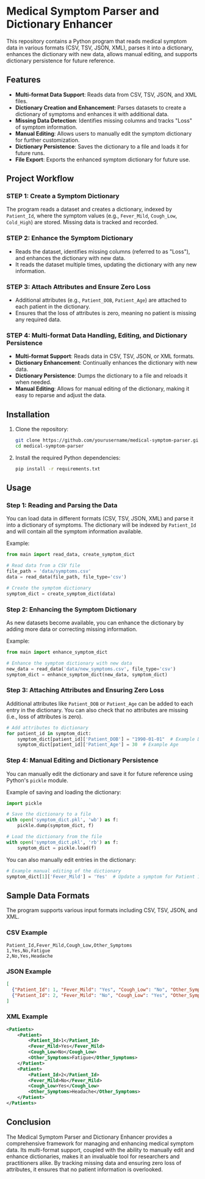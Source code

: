 
# Medical Symptom Parser and Dictionary Enhancer

This repository contains a Python program that reads medical symptom data in various formats (CSV, TSV, JSON, XML), parses it into a dictionary, enhances the dictionary with new data, allows manual editing, and supports dictionary persistence for future reference.

## Features

- **Multi-format Data Support**: Reads data from CSV, TSV, JSON, and XML files.
- **Dictionary Creation and Enhancement**: Parses datasets to create a dictionary of symptoms and enhances it with additional data.
- **Missing Data Detection**: Identifies missing columns and tracks "Loss" of symptom information.
- **Manual Editing**: Allows users to manually edit the symptom dictionary for further customization.
- **Dictionary Persistence**: Saves the dictionary to a file and loads it for future runs.
- **File Export**: Exports the enhanced symptom dictionary for future use.

## Project Workflow

### STEP 1: Create a Symptom Dictionary

The program reads a dataset and creates a dictionary, indexed by `Patient_Id`, where the symptom values (e.g., `Fever_Mild`, `Cough_Low`, `Cold_High`) are stored. Missing data is tracked and recorded.

### STEP 2: Enhance the Symptom Dictionary

- Reads the dataset, identifies missing columns (referred to as "Loss"), and enhances the dictionary with new data.
- It reads the dataset multiple times, updating the dictionary with any new information.

### STEP 3: Attach Attributes and Ensure Zero Loss

- Additional attributes (e.g., `Patient_DOB`, `Patient_Age`) are attached to each patient in the dictionary.
- Ensures that the loss of attributes is zero, meaning no patient is missing any required data.

### STEP 4: Multi-format Data Handling, Editing, and Dictionary Persistence

- **Multi-format Support**: Reads data in CSV, TSV, JSON, or XML formats.
- **Dictionary Enhancement**: Continually enhances the dictionary with new data.
- **Dictionary Persistence**: Dumps the dictionary to a file and reloads it when needed.
- **Manual Editing**: Allows for manual editing of the dictionary, making it easy to reparse and adjust the data.

## Installation

1. Clone the repository:
   ```bash
   git clone https://github.com/yourusername/medical-symptom-parser.git
   cd medical-symptom-parser
   ```

2. Install the required Python dependencies:
   ```bash
   pip install -r requirements.txt
   ```

## Usage

### Step 1: Reading and Parsing the Data

You can load data in different formats (CSV, TSV, JSON, XML) and parse it into a dictionary of symptoms. The dictionary will be indexed by `Patient_Id` and will contain all the symptom information available.

Example:
```python
from main import read_data, create_symptom_dict

# Read data from a CSV file
file_path = 'data/symptoms.csv'
data = read_data(file_path, file_type='csv')

# Create the symptom dictionary
symptom_dict = create_symptom_dict(data)
```

### Step 2: Enhancing the Symptom Dictionary

As new datasets become available, you can enhance the dictionary by adding more data or correcting missing information.

Example:
```python
from main import enhance_symptom_dict

# Enhance the symptom dictionary with new data
new_data = read_data('data/new_symptoms.csv', file_type='csv')
symptom_dict = enhance_symptom_dict(new_data, symptom_dict)
```

### Step 3: Attaching Attributes and Ensuring Zero Loss

Additional attributes like `Patient_DOB` or `Patient_Age` can be added to each entry in the dictionary. You can also check that no attributes are missing (i.e., loss of attributes is zero).

```python
# Add attributes to dictionary
for patient_id in symptom_dict:
    symptom_dict[patient_id]['Patient_DOB'] = "1990-01-01"  # Example DOB
    symptom_dict[patient_id]['Patient_Age'] = 30  # Example Age
```

### Step 4: Manual Editing and Dictionary Persistence

You can manually edit the dictionary and save it for future reference using Python's `pickle` module.

Example of saving and loading the dictionary:
```python
import pickle

# Save the dictionary to a file
with open('symptom_dict.pkl', 'wb') as f:
    pickle.dump(symptom_dict, f)

# Load the dictionary from the file
with open('symptom_dict.pkl', 'rb') as f:
    symptom_dict = pickle.load(f)
```

You can also manually edit entries in the dictionary:
```python
# Example manual editing of the dictionary
symptom_dict[1]['Fever_Mild'] = 'Yes'  # Update a symptom for Patient 1
```

## Sample Data Formats

The program supports various input formats including CSV, TSV, JSON, and XML.

### CSV Example
```csv
Patient_Id,Fever_Mild,Cough_Low,Other_Symptoms
1,Yes,No,Fatigue
2,No,Yes,Headache
```

### JSON Example
```json
[
  {"Patient_Id": 1, "Fever_Mild": "Yes", "Cough_Low": "No", "Other_Symptoms": "Fatigue"},
  {"Patient_Id": 2, "Fever_Mild": "No", "Cough_Low": "Yes", "Other_Symptoms": "Headache"}
]
```

### XML Example
```xml
<Patients>
    <Patient>
        <Patient_Id>1</Patient_Id>
        <Fever_Mild>Yes</Fever_Mild>
        <Cough_Low>No</Cough_Low>
        <Other_Symptoms>Fatigue</Other_Symptoms>
    </Patient>
    <Patient>
        <Patient_Id>2</Patient_Id>
        <Fever_Mild>No</Fever_Mild>
        <Cough_Low>Yes</Cough_Low>
        <Other_Symptoms>Headache</Other_Symptoms>
    </Patient>
</Patients>
```
## Conclusion
The Medical Symptom Parser and Dictionary Enhancer provides a comprehensive framework for managing and enhancing medical symptom data. Its multi-format support, coupled with the ability to manually edit and enhance dictionaries, makes it an invaluable tool for researchers and practitioners alike. By tracking missing data and ensuring zero loss of attributes, it ensures that no patient information is overlooked.
